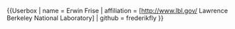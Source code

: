 {{Userbox
| name = Erwin Frise
| affiliation = [http://www.lbl.gov/ Lawrence Berkeley National Laboratory]
| github = frederikfly
}}
